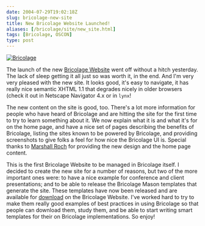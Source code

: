 ```yaml
--- 
date: 2004-07-29T19:02:18Z
slug: bricolage-new-site
title: New Bricolage Website Launched!
aliases: [/bricolage/site/new_site.html]
tags: [Bricolage, OSCON]
type: post
---
```


<a href="http://www.bricolage.cc/" title="Explore the new Bricolage Website!"><img src="http://www.bricolage.cc/ui/img/logo.png" alt="Bricolage" class="right" /></a>

<p>The launch of the new <a href="http://www.bricolage.cc/" title="Bricolage Website">Bricolage Website</a> went off without a hitch yesterday. The lack of sleep getting it all just so was worth it, in the end. And I'm very very pleased with the new site. It looks good, it's easy to navigate, it has really nice semantic XHTML 1.1 that degrades nicely in older browsers (check it out in Netscape Navigator 4.x or in <code>lynx</code>!</p>

<p>The new content on the site is good, too. There's a lot more information for people who have heard of Bricolage and are hitting the site for the first time to try to learn something about it. We now explain what it is and what it's for on the home page, and have a nice set of pages describing the benefits of Bricolage, listing the sites known to be powered by Bricolage, and providing screenshots to give folks a feel for how nice the Bricolage UI is. Special thanks to <a href="http://www.spastically.com/" title="Marshall Roch's site">Marshall Roch</a> for providing the new design and the home page content.</p>

<p>This is the first Bricolage Website to be managed in Bricolage itself. I decided to create the new site for a number of reasons, but two of the more important ones were: to have a nice example for conference and client presentations; and to be able to release the Bricolage Mason templates that generate the site. These templates have now been released and are available for <a href="http://www.bricolage.cc/downloads/bricolage.cc-1.00.tar.gz" title="Download the bricolage.cc templates">download</a> on the Bricolage Website. I've worked hard to try to make them really good examples of best practices in using Bricolage so that people can download them, study them, and be able to start writing smart templates for their on Bricolage implementations. So enjoy!</p>
